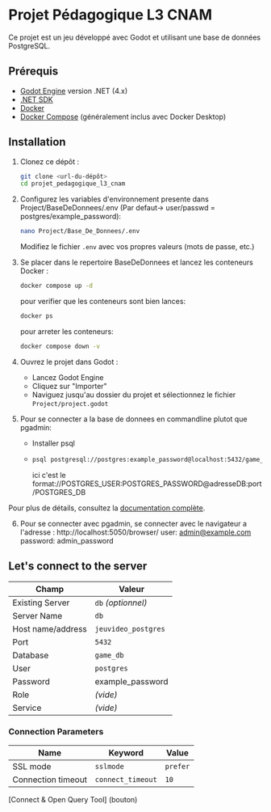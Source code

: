 # Projet Pédagogique L3 CNAM

Ce projet est un jeu développé avec Godot et utilisant une base de données PostgreSQL.

## Prérequis

- [Godot Engine](https://godotengine.org/download) version .NET (4.x)
- [.NET SDK](https://dotnet.microsoft.com/download) 
- [Docker](https://www.docker.com/products/docker-desktop/)
- [Docker Compose](https://docs.docker.com/compose/install/) (généralement inclus avec Docker Desktop)

## Installation

1. Clonez ce dépôt :
   ```bash
   git clone <url-du-dépôt>
   cd projet_pedagogique_l3_cnam
   ```

2. Configurez les variables d'environnement presente dans Project/BaseDeDonnees/.env (Par defaut-> user/passwd = postgres/example_password):

   ```bash
   nano Project/Base_De_Donnees/.env
   ```
   
   Modifiez le fichier `.env` avec vos propres valeurs (mots de passe, etc.)


3. Se placer dans le repertoire BaseDeDonnees et lancez les conteneurs Docker :

   ```bash
   docker compose up -d
   ```
   pour verifier que les conteneurs sont bien lances:
   ```bash
   docker ps
   ```
   pour arreter les conteneurs:
   ```bash
   docker compose down -v
   ```

4. Ouvrez le projet dans Godot :
   - Lancez Godot Engine
   - Cliquez sur "Importer"
   - Naviguez jusqu'au dossier du projet et sélectionnez le fichier `Project/project.godot`

5. Pour se connecter a la base de donnees en commandline plutot que pgadmin: 
   - Installer psql
   - ```bash
	 psql postgresql://postgres:example_password@localhost:5432/game_db
	 ```
	 ici c'est le format://POSTGRES_USER:POSTGRES_PASSWORD@adresseDB:port/POSTGRES_DB


Pour plus de détails, consultez la [documentation complète](./docs/README.md). 

6. Pour se connecter avec pgadmin, se connecter avec le navigateur a l'adresse : http://localhost:5050/browser/
user: admin@example.com
password: admin_password

## Let's connect to the server

| Champ                 | Valeur               |
|-----------------------|----------------------|
| Existing Server       | `db` *(optionnel)*   |
| Server Name           | `db`                 |
| Host name/address     | `jeuvideo_postgres`  |
| Port                  | `5432`               |
| Database              | `game_db`            |
| User                  | `postgres`           |
| Password              | example_password|
| Role                  | *(vide)*             |
| Service               | *(vide)*             |

### Connection Parameters

| Name                | Keyword         | Value     |
|---------------------|------------------|-----------|
| SSL mode            | `sslmode`        | `prefer`  |
| Connection timeout  | `connect_timeout`| `10`      |

[Connect & Open Query Tool] (bouton)

